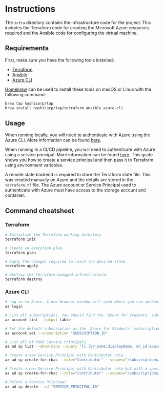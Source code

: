 # Instructions

The `infra` directory contains the infrastructure code for the project. This includes the Terraform code for creating the Microsoft Azure resources required and the Ansible code for configuring the virtual machine.

## Requirements

First, make sure you have the following tools installed:

- [Terraform](https://www.terraform.io/downloads.html)
- [Ansible](https://docs.ansible.com/ansible/latest/installation_guide/intro_installation.html)
- [Azure CLI](https://docs.microsoft.com/en-us/cli/azure/install-azure-cli)

[Homebrew](https://brew.sh/) can be used to install these tools on macOS or Linux with the following command:

```bash
brew tap hashicorp/tap
brew install hashicorp/tap/terraform ansible azure-cli
```

## Usage

When running locally, you will need to authenticate with Azure using the Azure CLI. More information can be found [here](https://registry.terraform.io/providers/hashicorp/azurerm/latest/docs/guides/azure_cli).

When running in a CI/CD pipeline, you will need to authenticate with Azure using a service principal. More information can be found [here](https://registry.terraform.io/providers/hashicorp/azurerm/latest/docs/guides/service_principal_client_secret). This guide shows you how to create a service principal and then pass it to Terraform using environment variables.

A remote state backend is required to store the Terraform state file. This was created manually on Azure and the details are stored in the `terraform.tf` file. The Azure account or Service Principal used to authenticate with Azure must have access to the storage account and container.

## Command cheatsheet

### Terraform

```bash
# Initialize the Terraform working directory.
terraform init

# Create an execution plan.
terraform plan

# Apply the changes required to reach the desired state.
terraform apply

# Destroy the Terraform-managed infrastructure.
terraform destroy
```

### Azure CLI

```bash
# Log in to Azure. A new browser window will open where you can authenticate.
az login

# List all subscriptions. You should find the `Azure for Students` subscription here.
az account list --output table

# Set the default subscription as the `Azure for Students` subscription.
az account set --subscription "SUBSCRIPTION_ID"

# List all of YOUR Service Principals.
az ad sp list --show-mine --query "[].{SP_name:displayName, SP_id:appId, tenant:appOwnerOrganizationId}" --output table

# Create a new Service Principal with Contributor role.
az ad sp create-for-rbac --role="Contributor" --scopes="/subscriptions/SUBSCRIPTION_ID"

# Create a new Service Principal with Contributor role but with a specific name.
az ad sp create-for-rbac --role="Contributor" --scopes="/subscriptions/SUBSCRIPTION_ID" --name "SERVICE_PRINCIPAL_NAME"

# Delete a Service Principal.
az ad sp delete --id "SERVICE_PRINCIPAL_ID"
```
